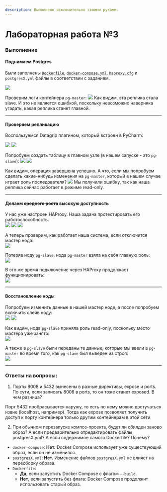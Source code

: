 ```yaml
---
description: Выполнено исключительно своими руками.
---
```


# Лабораторная работа №3

### Выполнение
#### Поднимаем Postgres
Были заполнены [`Dockerfile`](./Dockerfile), [`docker-compose.yml`](./docker-compose.yml), [`haproxy.cfg`](./haproxy.cfg) и `postgresX.yml` файлы в соответствии с заданием.  

![](assets/img.png)

Проверим логи контейнера `pg-master`:
![](assets/img_1.png)
Как видим, эта реплика стала slave. И это не является ошибкой, поскольку невозможно наверняка угадать, какая реплика станет главной.  

---

#### Проверяем репликацию 
Воспользуемся Datagrip плагином, который встроен в PyCharm:

![](assets/img_2.png)
![](assets/img_3.png)

Попробуем создать таблицу в главном узле (в нашем запуске - это `pg-slave`):
![](assets/img_4.png)
![](assets/img_5.png)

Как видим, операция завершена успешно. А что, если мы попробуем сделать какие-нибудь изменения на `pg-master`, который в нашем случае играет роль последователя?
![](assets/img_6.png)
Мы получили ошибку, так как наша реплика сейчас работает в режиме read-only. 

---

#### Делаем ~~среднего роста~~ высокую доступность
У нас уже настроен HAProxy. Наша задача протестировать его работоспособность.  
![](assets/img_7.png)
![](assets/img_8.png)
![](assets/img_9.png)

А теперь проверим, как работает наша система, если отключится мастер нода:  
![](assets/img_10.png)

Потеряв ноду `pg-slave`, нода `pg-master` взяла на себя главную роль:  
![](assets/img_11.png)

В это же время подключение через HAProxy продолжает функционировать:  
![](assets/img_12.png)


---

#### Восстановление ноды
Попробуем изменить данные в нашей мастер ноде, а после попробуем включить слейв ноду:  
![](assets/img_13.png)
![](assets/img_14.png)

Как видим, нода `pg-slave` приняла роль read-only, поскольку место мастера уже занято:  
![](assets/img_15.png)

А также в `pg-slave` были переданы те данные, которые мы ввели в `pg-master` во время того, как `pg-slave` был выведен из строя:  
![](assets/img_16.png)

---

### Ответы на вопросы:
1. Порты 8008 и 5432 вынесены в разные директивы, expose и ports. По сути, если записать 8008 в ports, то он тоже станет exposed. В чем разница?

Порт 5432 пробрасывается наружу, то есть по нему можно достучаться извне (localhost, например). Тогда как expose позволяет получить доступ к порту контейнера только другим контейнерам в этой сети.

2. При обычном перезапуске композ-проекта, будет ли сбилден заново образ? А если предварительно отредактировать файлы postgresX.yml? А если содержимое самого Dockerfile? Почему?

* `docker-compose`: **Нет.** Docker Compose использует уже существующий образ, если он не изменился. 
* `postgresX.yml`: **Нет.** Изменение файлов `postgresX.yml` не влияет на пересборку образа.
* `Dockerfile`: 
  * **Да**, если запустить Docker Compose с флагом `--build`.
  * **Нет**, если запустить без флага: Docker Compose продолжит использовать старый образ.